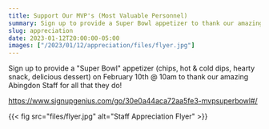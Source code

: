 ```yaml
--- 
title: Support Our MVP's (Most Valuable Personnel)
summary: Sign up to provide a Super Bowl appetizer to thank our amazing staff for all that they do.
slug: appreciation
date: 2023-01-12T20:00:00-05:00
images: ["/2023/01/12/appreciation/files/flyer.jpg"]
---
```


Sign up to provide a "Super Bowl" appetizer (chips, hot & cold dips, hearty snack, delicious dessert) on February 10th @ 10am to thank our amazing Abingdon Staff for all that they do!

https://www.signupgenius.com/go/30e0a44aca72aa5fe3-mvpsuperbowl#/

{{< fig src="files/flyer.jpg" alt="Staff Appreciation Flyer" >}}